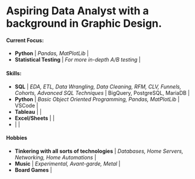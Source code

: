 # Aspiring Data Analyst with a background in Graphic Design.
#### Current Focus:
- <strong>Python</strong> |  <em>Pandas, MatPlotLib</em> |
- <strong>Statistical Testing</strong> | <em>For more in-depth A/B testing</em> |
#### Skills:
- <strong>SQL</strong> |  <em>EDA, ETL, Data Wrangling, Data Cleaning, RFM, CLV, Funnels, Cohorts, Advanced SQL Techniques  </em> | BigQuery, PostgreSQL, MariaDB |
- <strong>Python</strong> |  <em>Basic Object Oriented Programming, Pandas, MatPlotLib  </em> | VSCode |
- <strong>Tableau</strong> | <em></em> |
- <strong>Excel/Sheets</strong> | <em></em> |
- <strong></strong> | <em></em> |

#### Hobbies
- <strong>Tinkering with all sorts of technologies</strong> | <em>Databases, Home Servers, Networking, Home Automations </em>|
- <strong>Music</strong> | <em>Experimental, Avant-garde, Metal </em>|
- <strong>Board Games</strong> | 




<!--
**hashfrag/hashfrag** is a ✨ _special_ ✨ repository because its `README.md` (this file) appears on your GitHub profile.

Here are some ideas to get you started:

- 🔭 I’m currently working on ...
- 🌱 I’m currently learning ...
- 👯 I’m looking to collaborate on ...
- 🤔 I’m looking for help with ...
- 💬 Ask me about ...
- 📫 How to reach me: ...
- 😄 Pronouns: ...
- ⚡ Fun fact: ...
-->
